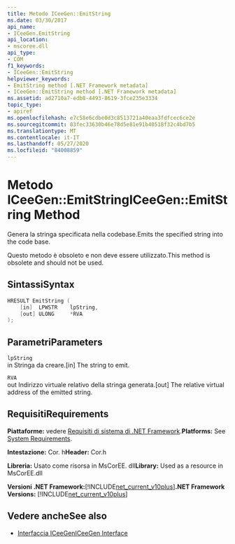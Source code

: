 ```yaml
---
title: Metodo ICeeGen::EmitString
ms.date: 03/30/2017
api_name:
- ICeeGen.EmitString
api_location:
- mscoree.dll
api_type:
- COM
f1_keywords:
- ICeeGen::EmitString
helpviewer_keywords:
- EmitString method [.NET Framework metadata]
- ICeeGen::EmitString method [.NET Framework metadata]
ms.assetid: ad2710a7-edb8-4493-8619-3fce235e3334
topic_type:
- apiref
ms.openlocfilehash: e7c58e6cdbe0d3c8513721a40eaa3fdfcec6ce2e
ms.sourcegitcommit: 03fec33630b46e78d5e81e91b40518f32c4bd7b5
ms.translationtype: MT
ms.contentlocale: it-IT
ms.lasthandoff: 05/27/2020
ms.locfileid: "84008859"
---
```

# <a name="iceegenemitstring-method"></a><span data-ttu-id="06406-102">Metodo ICeeGen::EmitString</span><span class="sxs-lookup"><span data-stu-id="06406-102">ICeeGen::EmitString Method</span></span>
<span data-ttu-id="06406-103">Genera la stringa specificata nella codebase.</span><span class="sxs-lookup"><span data-stu-id="06406-103">Emits the specified string into the code base.</span></span>  
  
 <span data-ttu-id="06406-104">Questo metodo è obsoleto e non deve essere utilizzato.</span><span class="sxs-lookup"><span data-stu-id="06406-104">This method is obsolete and should not be used.</span></span>  
  
## <a name="syntax"></a><span data-ttu-id="06406-105">Sintassi</span><span class="sxs-lookup"><span data-stu-id="06406-105">Syntax</span></span>  
  
```cpp  
HRESULT EmitString (  
    [in]  LPWSTR    lpString,  
    [out] ULONG     *RVA  
);  
```  
  
## <a name="parameters"></a><span data-ttu-id="06406-106">Parametri</span><span class="sxs-lookup"><span data-stu-id="06406-106">Parameters</span></span>  
 `lpString`  
 <span data-ttu-id="06406-107">in Stringa da creare.</span><span class="sxs-lookup"><span data-stu-id="06406-107">[in] The string to emit.</span></span>  
  
 `RVA`  
 <span data-ttu-id="06406-108">out Indirizzo virtuale relativo della stringa generata.</span><span class="sxs-lookup"><span data-stu-id="06406-108">[out] The relative virtual address of the emitted string.</span></span>  
  
## <a name="requirements"></a><span data-ttu-id="06406-109">Requisiti</span><span class="sxs-lookup"><span data-stu-id="06406-109">Requirements</span></span>  
 <span data-ttu-id="06406-110">**Piattaforme:** vedere [Requisiti di sistema di .NET Framework](../../get-started/system-requirements.md).</span><span class="sxs-lookup"><span data-stu-id="06406-110">**Platforms:** See [System Requirements](../../get-started/system-requirements.md).</span></span>  
  
 <span data-ttu-id="06406-111">**Intestazione:** Cor. h</span><span class="sxs-lookup"><span data-stu-id="06406-111">**Header:** Cor.h</span></span>  
  
 <span data-ttu-id="06406-112">**Libreria:** Usato come risorsa in MsCorEE. dll</span><span class="sxs-lookup"><span data-stu-id="06406-112">**Library:** Used as a resource in MsCorEE.dll</span></span>  
  
 <span data-ttu-id="06406-113">**Versioni .NET Framework:**[!INCLUDE[net_current_v10plus](../../../../includes/net-current-v10plus-md.md)]</span><span class="sxs-lookup"><span data-stu-id="06406-113">**.NET Framework Versions:** [!INCLUDE[net_current_v10plus](../../../../includes/net-current-v10plus-md.md)]</span></span>  
  
## <a name="see-also"></a><span data-ttu-id="06406-114">Vedere anche</span><span class="sxs-lookup"><span data-stu-id="06406-114">See also</span></span>

- [<span data-ttu-id="06406-115">Interfaccia ICeeGen</span><span class="sxs-lookup"><span data-stu-id="06406-115">ICeeGen Interface</span></span>](iceegen-interface.md)
